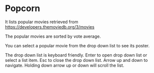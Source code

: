 # Popcorn
It lists popular movies retrieved from https://developers.themoviedb.org/3/movies

The popular movies are sorted by vote average. 

You can select a popular movie from the drop down list to see its poster. 

The drop down list is keyboard friendly.
Enter to open drop down list or select a list item.
Esc to close the drop down list.
Arrow up and down to navigate.
Holding down arrow up or down will scroll the list.

